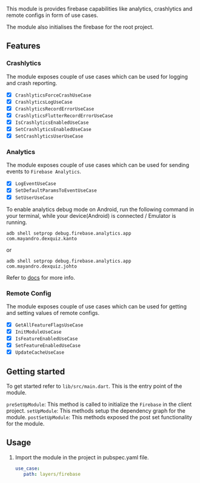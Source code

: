 This module is provides firebase capabilities like analytics, crashlytics and remote configs in form of use cases.

The module also initialises the firebase for the root project.

## Features

### Crashlytics

The module exposes couple of use cases which can be used for logging and crash reporting.
- [x] `CrashlyticsForceCrashUseCase`
- [x] `CrashlyticsLogUseCase`
- [x] `CrashlyticsRecordErrorUseCase`
- [x] `CrashlyticsFlutterRecordErrorUseCase`
- [x] `IsCrashlyticsEnabledUseCase`
- [x] `SetCrashlyticsEnabledUseCase`
- [x] `SetCrashlyticsUserUseCase`

### Analytics

The module exposes couple of use cases which can be used for sending events to `Firebase Analytics`.
- [x] `LogEventUseCase`
- [x] `SetDefaultParamsToEventUseCase`
- [x] `SetUserUseCase`

To enable analytics debug mode on Android, run the following command in your terminal, while your device(Android) is connected / Emulator is running.
```
adb shell setprop debug.firebase.analytics.app com.mayandro.dexquiz.kanto
```
or 
```
adb shell setprop debug.firebase.analytics.app com.mayandro.dexquiz.johto
```

Refer to [docs](https://firebase.flutter.dev/docs/analytics/overview) for more info.

### Remote Config

The module exposes couple of use cases which can be used for getting and setting values of remote configs.
- [x] `GetAllFeatureFlagsUseCase`
- [x] `InitModuleUseCase`
- [x] `IsFeatureEnabledUseCase`
- [x] `SetFeatureEnabledUseCase`
- [x] `UpdateCacheUseCase`

## Getting started

To get started refer to `lib/src/main.dart`. This is the entry point of the module.

`preSetUpModule`: This method is called to initialize the `Firebase` in the client project.
`setUpModule`: This methods setup the dependency graph for the module.
`postSetUpModule`: This methods exposed the post set functionality for the module.

## Usage

1. Import the module in the project in pubspec.yaml file.
   ```yaml
   use_case:
      path: layers/firebase
   ```